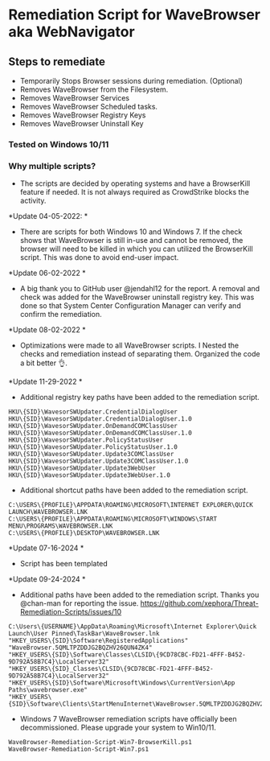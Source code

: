 # Remediation Script for WaveBrowser aka WebNavigator

## Steps to remediate

- Temporarily Stops Browser sessions during remediation. (Optional)
- Removes WaveBrowser from the Filesystem.
- Removes WaveBrowser Services
- Removes WaveBrowser Scheduled tasks.
- Removes WaveBrowser Registry Keys
- Removes WaveBrowser Uninstall Key

### Tested on Windows 10/11

### Why multiple scripts?

- The scripts are decided by operating systems and have a BrowserKill feature if needed.  It is not always required as CrowdStrike blocks the activity.

*Update 04-05-2022: *

- There are scripts for both Windows 10 and Windows 7.  If the check shows that WaveBrowser is still in-use and cannot be removed, the browser will need to be killed in which you can utilized the BrowserKill script.  This was done to avoid end-user impact.

*Update 06-02-2022 *

- A big thank you to GitHub user @jendahl12 for the report.  A removal and check was added for the WaveBrowser uninstall registry key.  This was done so that System Center Configuration Manager can verify and confirm the remediation.

*Update 08-02-2022 *

- Optimizations were made to all WaveBrowser scripts.  I Nested the checks and remediation instead of separating them.  Organized the code a bit better 👌.

*Update 11-29-2022 *

- Additional registry key paths have been added to the remediation script.

```
HKU\{SID}\WavesorSWUpdater.CredentialDialogUser
HKU\{SID}\WavesorSWUpdater.CredentialDialogUser.1.0
HKU\{SID}\WavesorSWUpdater.OnDemandCOMClassUser
HKU\{SID}\WavesorSWUpdater.OnDemandCOMClassUser.1.0
HKU\{SID}\WavesorSWUpdater.PolicyStatusUser
HKU\{SID}\WavesorSWUpdater.PolicyStatusUser.1.0
HKU\{SID}\WavesorSWUpdater.Update3COMClassUser
HKU\{SID}\WavesorSWUpdater.Update3COMClassUser.1.0
HKU\{SID}\WavesorSWUpdater.Update3WebUser
HKU\{SID}\WavesorSWUpdater.Update3WebUser.1.0
```

- Additional shortcut paths have been added to the remediation script.

```
C:\USERS\{PROFILE}\APPDATA\ROAMING\MICROSOFT\INTERNET EXPLORER\QUICK LAUNCH\WAVEBROWSER.LNK
C:\USERS\{PROFILE}\APPDATA\ROAMING\MICROSOFT\WINDOWS\START MENU\PROGRAMS\WAVEBROWSER.LNK
C:\USERS\{PROFILE}\DESKTOP\WAVEBROWSER.LNK
```

*Update 07-16-2024 *
- Script has been templated

*Update 09-24-2024 *
- Additional paths have been added to the remediation script.  Thanks you @chan-man for reporting the issue. https://github.com/xephora/Threat-Remediation-Scripts/issues/10
  
```
C:\Users\{USERNAME}\AppData\Roaming\Microsoft\Internet Explorer\Quick Launch\User Pinned\TaskBar\WaveBrowser.lnk
"HKEY_USERS\{SID}\Software\RegisteredApplications" "WaveBrowser.5QMLTPZDDJG2BQZHV26QUN4ZK4"
"HKEY_USERS\{SID}\Software\Classes\CLSID\{9CD78CBC-FD21-4FFF-B452-9D792A58B7C4}\LocalServer32"
"HKEY_USERS\{SID}_Classes\CLSID\{9CD78CBC-FD21-4FFF-B452-9D792A58B7C4}\LocalServer32"
"HKEY_USERS\{SID}\Software\Microsoft\Windows\CurrentVersion\App Paths\wavebrowser.exe"
"HKEY_USERS\{SID}\Software\Clients\StartMenuInternet\WaveBrowser.5QMLTPZDDJG2BQZHV26QUN4ZK4"
```

- Windows 7 WaveBrowser remediation scripts have officially been decommissioned.  Please upgrade your system to Win10/11.
  
```
WaveBrowser-Remediation-Script-Win7-BrowserKill.ps1
WaveBrowser-Remediation-Script-Win7.ps1
```
